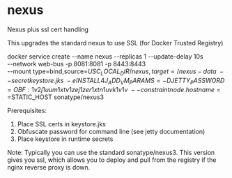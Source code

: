 # nexus
Nexus plus ssl cert handling

This upgrades the standard nexus to use SSL (for Docker Trusted Registry)

docker service create --name nexus --replicas 1 --update-delay 10s \
--network web-bus -p 8081:8081 -p 8443:8443 \
--mount type=bind,source=$USC_LOCAL_DIR/nexus,target=/nexus-data \
--secret keystore.jks \
-e INSTALL4J_ADD_VM_PARAMS=-DJETTY_PASSWORD=OBF:1v2j1uum1xtv1zej1zer1xtn1uvk1v1v \
--constraint node.hostname==$STATIC_HOST sonatype/nexus3

Prerequisites:
1. Place SSL certs in keystore.jks
2. Obfuscate password for command line (see jetty documentation)
3. Place keystore in runtime secrets

Note: Typically you can use the standard sonatype/nexus3. This version gives you ssl, which allows you to
deploy and pull from the registry if the nginx reverse proxy is down.
